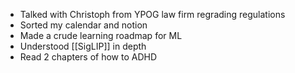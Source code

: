 - Talked with Christoph from YPOG law firm regrading regulations
- Sorted my calendar and notion
- Made a crude learning roadmap for ML
- Understood [[SigLIP]] in depth
- Read 2 chapters of how to ADHD